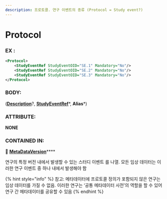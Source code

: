 ```yaml
---
description: 프로토콜. 연구 이벤트의 종류 (Protocol = Study event?)
---
```


# Protocol

### **EX** :

```xml
<Protocol>
    <StudyEventRef StudyEventOID="SE.1" Mandatory="No"/>
    <StudyEventRef StudyEventOID="SE.2" Mandatory="No"/>
    <StudyEventRef StudyEventOID="SE.3" Mandatory="No"/>
</Protocol>
```

### **BODY**:

([**Description**](../studyeventdef/description.md)?, [**StudyEventRef**](studyeventref.md)\*, **Alias**\*)



### ATTRIBUTE:&#x20;

**NONE**



### **CONTAINED IN**:&#x20;

📁 [**MetaDataVersion**](../)****



연구의 특정 버전 내에서 발생할 수 있는 스터디 이벤트 를 나열. 모든 임상 데이터는 이러한 연구 이벤트 중 하나 내에서 발생해야 함

{% hint style="info" %}
참고: 메타데이터에 프로토콜 정의가 포함되지 않은 연구는 임상 데이터를 가질 수 없음. 이러한 연구는 ‘공통 메타데이터 사전’의 역할을 할 수 있어 연구 간 메타데이터를 공유할 수 있음
{% endhint %}







